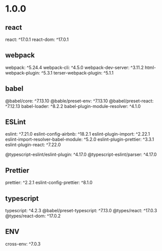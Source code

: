 # 1.0.0
## react
react: ^17.0.1
react-dom: ^17.0.1
## webpack
webpack: ^5.24.4
webpack-cli: ^4.5.0
webpack-dev-server: ^3.11.2
html-webpack-plugin: ^5.3.1
terser-webpack-plugin: ^5.1.1
## babel
@babel/core: ^7.13.10
@bable/preset-env: ^7.13.10
@babel/preset-react: ^7.12.13
babel-loader: ^8.2.2
babel-plugin-module-resolver: ^4.1.0

## ESLint
eslint: ^7.21.0
eslint-config-airbnb: ^18.2.1
eslint-plugin-import: ^2.22.1
eslint-import-resolver-babel-module: ^5.2.0
eslint-plugin-prettier: ^3.3.1
eslint-plugin-react: ^7.22.0

@typescript-eslint/eslint-plugin: ^4.17.0
@typescript-eslint/parser: ^4.17.0

## Prettier
prettier: ^2.2.1
eslint-config-prettier: ^8.1.0

## typescript
typescript: ^4.2.3
@babel/preset-typescript: ^7.13.0
@types/react: ^17.0.3
@types/react-dom: ^17.0.2

## ENV
cross-env: ^7.0.3